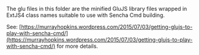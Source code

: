 The glu files in this folder are the minified GluJS library files wrapped in ExtJS4 class names suitable to use with Sencha Cmd building.

See: [https://murrayhopkins.wordpress.com/2015/07/03/getting-glujs-to-play-with-sencha-cmd/](https://murrayhopkins.wordpress.com/2015/07/03/getting-glujs-to-play-with-sencha-cmd/) for more details.
